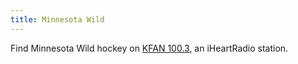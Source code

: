 ```yaml
---
title: Minnesota Wild
---
```

Find Minnesota Wild hockey on [KFAN 100.3](https://kfan.iheart.com/),
an iHeartRadio station.
